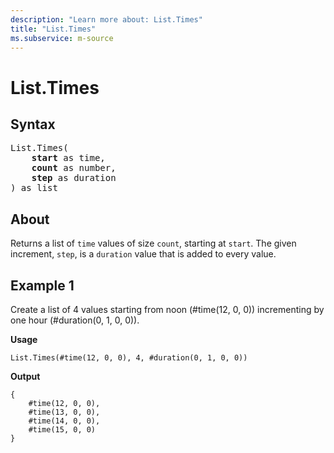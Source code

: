 ```yaml
---
description: "Learn more about: List.Times"
title: "List.Times"
ms.subservice: m-source
---
```

# List.Times

## Syntax

<pre>
List.Times(
    <b>start</b> as time,
    <b>count</b> as number,
    <b>step</b> as duration
) as list
</pre>

## About

Returns a list of `time` values of size `count`, starting at `start`. The given increment, `step`, is a `duration` value that is added to every value.

## Example 1

Create a list of 4 values starting from noon (#time(12, 0, 0)) incrementing by one hour (#duration(0, 1, 0, 0)).

**Usage**

```powerquery-m
List.Times(#time(12, 0, 0), 4, #duration(0, 1, 0, 0))
```

**Output**

```powerquery-m
{
    #time(12, 0, 0),
    #time(13, 0, 0),
    #time(14, 0, 0),
    #time(15, 0, 0)
}
```
